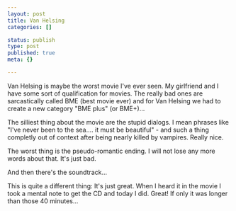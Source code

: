 ```yaml
---
layout: post
title: Van Helsing
categories: []

status: publish
type: post
published: true
meta: {}

---
```

<p>
Van Helsing is maybe the worst movie I've ever seen. My girlfriend and I have some sort of qualification for movies. The really bad ones are sarcastically called BME (best movie ever) and for Van Helsing we had to create a new category "BME plus" (or BME+)...
</p><p> The silliest thing about the movie are the stupid dialogs. I mean phrases like "I've never been to the sea.... it must be beautiful" - and such a thing completly out of context after being nearly killed by vampires. Really nice.
</p>
<p>The worst thing is the pseudo-romantic ending. I will not lose any more words about that. It's just bad.
</p>
<p>And then there's the soundtrack...</p>
<p>This is quite a different thing: It's just great. When I heard it in the movie I took a mental note to get the CD and today I did. Great! If only it was longer than those 40 minutes...</p>
